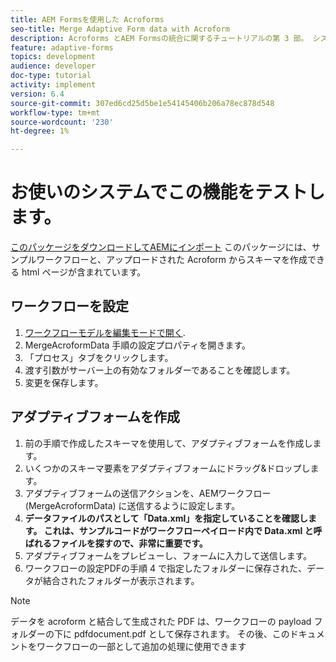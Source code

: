 ```yaml
---
title: AEM Formsを使用した Acroforms
seo-title: Merge Adaptive Form data with Acroform
description: Acroforms とAEM Formsの統合に関するチュートリアルの第 3 部。 システム上でワークフローとアダプティブフォームをテストします。
feature: adaptive-forms
topics: development
audience: developer
doc-type: tutorial
activity: implement
version: 6.4
source-git-commit: 307ed6cd25d5be1e54145406b206a78ec878d548
workflow-type: tm+mt
source-wordcount: '230'
ht-degree: 1%

---
```



# お使いのシステムでこの機能をテストします。

[このパッケージをダウンロードしてAEMにインポート](assets/acro-form-aem-form.zip)
このパッケージには、サンプルワークフローと、アップロードされた Acroform からスキーマを作成できる html ページが含まれています。

## ワークフローを設定

1. [ワークフローモデルを編集モードで開く](http://localhost:4502/editor.html/conf/global/settings/workflow/models/MergeAcroformData.html).
2. MergeAcroformData 手順の設定プロパティを開きます。
3. 「プロセス」タブをクリックします。
4. 渡す引数がサーバー上の有効なフォルダーであることを確認します。
5. 変更を保存します。

## アダプティブフォームを作成

1. 前の手順で作成したスキーマを使用して、アダプティブフォームを作成します。
2. いくつかのスキーマ要素をアダプティブフォームにドラッグ&amp;ドロップします。
3. アダプティブフォームの送信アクションを、AEMワークフロー (MergeAcroformData) に送信するように設定します。
4. **データファイルのパスとして「Data.xml」を指定していることを確認します。 これは、サンプルコードがワークフローペイロード内で Data.xml と呼ばれるファイルを探すので、非常に重要です。**
5. アダプティブフォームをプレビューし、フォームに入力して送信します。
6. ワークフローの設定PDFの手順 4 で指定したフォルダーに保存された、データが結合されたフォルダーが表示されます。

>[!NOTE]
>
>データを acroform と結合して生成された PDF は、ワークフローの payload フォルダーの下に pdfdocument.pdf として保存されます。 その後、このドキュメントをワークフローの一部として追加の処理に使用できます
